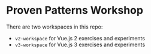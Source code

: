 # Proven Patterns Workshop

There are two workspaces in this repo:

- `v2-workspace` for Vue.js 2 exercises and experiments
- `v3-workspace` for Vue.js 3 exercises and experiments
